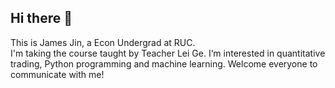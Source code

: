 ## Hi there 👋

This is James Jin, a Econ Undergrad at RUC.  
I'm taking the course taught by Teacher Lei Ge. 
I‘m interested in quantitative trading, Python programming and machine learning. 
Welcome everyone to communicate with me!
